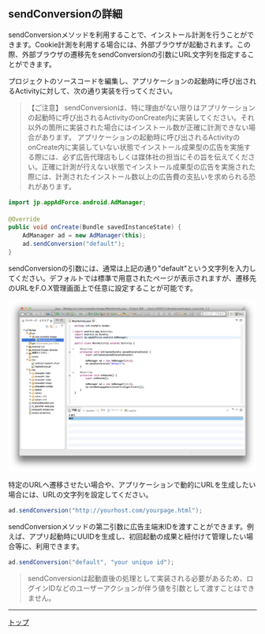 ## sendConversionの詳細

sendConversionメソッドを利用することで、インストール計測を行うことができます。Cookie計測を利用する場合には、外部ブラウザが起動されます。この際、外部ブラウザの遷移先をsendConversionの引数にURL文字列を指定することができます。

プロジェクトのソースコードを編集し、アプリケーションの起動時に呼び出されるActivityに対して、次の通り実装を行ってください。

> 【ご注意】
sendConversionは、特に理由がない限りはアプリケーションの起動時に呼び出されるActivityのonCreate内に実装してください。それ以外の箇所に実装された場合にはインストール数が正確に計測できない場合があります。
アプリケーションの起動時に呼び出されるActivityのonCreate内に実装していない状態でインストール成果型の広告を実施する際には、必ず広告代理店もしくは媒体社の担当にその旨を伝えてください。正確に計測が行えない状態でインストール成果型の広告を実施された際には、計測されたインストール数以上の広告費の支払いを求められる恐れがあります。


```java
import jp.appAdForce.android.AdManager;

@Override
public void onCreate(Bundle savedInstanceState) {
	AdManager ad = new AdManager(this);
	ad.sendConversion("default");
}
```


sendConversionの引数には、通常は上記の通り"default"という文字列を入力してください。デフォルトでは標準で用意されたページが表示されますが、遷移先のURLをF.O.X管理画面上で任意に設定することが可能です。

![sendConversion01](./img01.png)

特定のURLヘ遷移させたい場合や、アプリケーションで動的にURLを生成したい場合には、URLの文字列を設定してください。

```java
ad.sendConversion("http://yourhost.com/yourpage.html");
```

sendConversionメソッドの第二引数に広告主端末IDを渡すことができます。例えば、アプリ起動時にUUIDを生成し、初回起動の成果と紐付けて管理したい場合等に、利用できます。

```java
ad.sendConversion("default", "your unique id");
```
> sendConversionは起動直後の処理として実装される必要があるため、ログインIDなどのユーザーアクションが伴う値を引数として渡すことはできません。

---
[トップ](/lang/ja/README.md)
